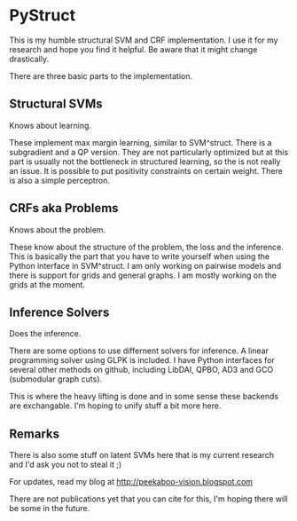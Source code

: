 PyStruct
========

This is my humble structural SVM and CRF implementation.
I use it for my research and hope you find it helpful.
Be aware that it might change drastically.

There are three basic parts to the implementation.

Structural SVMs
---------------
Knows about learning.

These implement max margin learning, similar to SVM^struct.
There is a subgradient and a QP version. 
They are not particularly optimized but at this part is usually not the
bottleneck in structured learning, so the is not really an issue. It is
possible to put positivity constraints on certain weight.
There is also a simple perceptron.


CRFs aka Problems
-----------------
Knows about the problem.

These know about the structure of the problem, the loss and the inference.
This is basically the part that you have to write yourself when using the
Python interface in SVM^struct.
I am only working on pairwise models and there is support for grids and
general graphs. I am mostly working on the grids at the moment.


Inference Solvers
-----------------
Does the inference.

There are some options to use differnent solvers for inference.
A linear programming solver using GLPK is included.
I have Python interfaces for several other methods on github,
including LibDAI, QPBO, AD3 and GCO (submodular graph cuts).

This is where the heavy lifting is done and in some sense these backends
are exchangable. I'm hoping to unify stuff a bit more here.


Remarks
-------
There is also some stuff on latent SVMs here that is my current research and
I'd ask you not to steal it ;)

For updates, read my blog at http://peekaboo-vision.blogspot.com

There are not publications yet that you can cite for this, I'm hoping there
will be some in the future.
